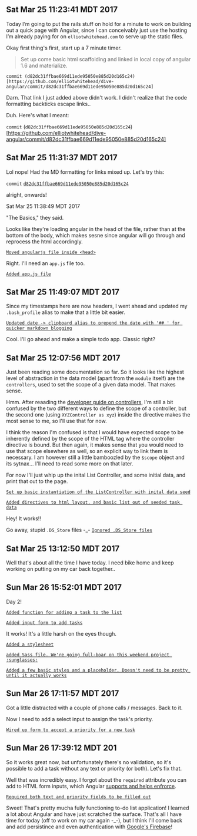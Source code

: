 ## Sat Mar 25 11:23:41 MDT 2017

Today I’m going to put the rails stuff on hold for a minute to work on building out a quick page with Angular, since I can conceivably just use the hosting I’m already paying for on `elliotwhitehead.com` to serve up the static files. 

Okay first thing's first, start up a 7 minute timer.

> Set up come basic html scaffolding and linked in local copy of angular 1.6 and materialize.

`commit (d82dc31ffbae669d11ede95050e885d20d165c24)[https://github.com/elliotwhitehead/dive-angular/commit/d82dc31ffbae669d11ede95050e885d20d165c24]`

Darn. That link I just added above didn't work. I didn't realize that the code formatting backticks escape links..

Duh. Here's what I meant: 

`commit` (`d82dc31ffbae669d11ede95050e885d20d165c24`)[https://github.com/elliotwhitehead/dive-angular/commit/d82dc31ffbae669d11ede95050e885d20d165c24]

## Sat Mar 25 11:31:37 MDT 2017

Lol nope! Had the MD formatting for links mixed up. Let's try this:

`commit` [`d82dc31ffbae669d11ede95050e885d20d165c24`](https://github.com/elliotwhitehead/dive-angular/commit/d82dc31ffbae669d11ede95050e885d20d165c24)

alright, onwards!

Sat Mar 25 11:38:49 MDT 2017

"The Basics," they said.

Looks like they're loading angular in the head of the file, rather than at the bottom of the body, which makes sesne since angular will go through and reprocess the html accordingly. 

[`Moved angularjs file inside <head>`](https://github.com/elliotwhitehead/dive-angular/commit/ab969d3d5085506afdef7392449c284d68a9f341)

Right. I'll need an `app.js` file too.

[`Added app.js file`](https://github.com/elliotwhitehead/dive-angular/commit/db10224da1877408ddccda607a7452967d6129c6)

## Sat Mar 25 11:49:07 MDT 2017

Since my timestamps here are now headers, I went ahead and updated my `.bash_profile` alias to make that a little bit easier.

[`Updated date -> clipboard alias to prepend the date with '## ' for quicker markdown blogging`](https://github.com/elliotwhitehead/dotfiles/commit/aca576d028053910bb43a760fd723af9bdfecadb)

Cool. I'll go ahead and make a simple todo app. Classic right?

## Sat Mar 25 12:07:56 MDT 2017

Just been reading some documentation so far. So it looks like the highest level of abstraction in the data model (apart from the `module` itself) are the `controllers`, used to set the scope of a given data model. That makes sense.

Hmm. After reaading the [developer guide on controllers](https://docs.angularjs.org/guide/controller), I'm still a bit confused by the two different ways to define the scope of a controller, but the second one (using `XYZController as xyz`) inside the directive makes the most sense to me, so I'll use that for now. 

I think the reason I'm confused is that I would have expected scope to be inherently defined by the scope of the HTML tag where the controller directive is bound. But then again, it makes sense that you would need to use that scope elsewhere as well, so an explicit way to link them is necessary. I am however still a little bamboozled by the `$scope` object and its sytnax... I'll need to read some more on that later.

For now I'll just whip up the inital List Controller, and some initial data, and print that out to the page.

[`Set up basic instantiation of the ListController with inital data seed`](https://github.com/elliotwhitehead/dive-angular/commit/77b31582e4fe1a5d9cbd79c61ef60f3e61d06525)

[`Added directives to html layout, and basic list out of seeded task data`](https://github.com/elliotwhitehead/dive-angular/commit/73b75932536cf0e3dd50c6ebb4b07bdf19cd5150)

Hey! It works!!

Go away, stupid `.DS_Store` files -_-
[`Ignored .DS_Store files`](https://github.com/elliotwhitehead/dive-angular/commit/50f77cea7eddbc74ad0dd7364759988354fe248e)

## Sat Mar 25 13:12:50 MDT 2017

Well that's about all the time I have today. I need bike home and keep working on putting on my car back together..

## Sun Mar 26 15:52:01 MDT 2017

Day 2!

[`Added function for adding a task to the list`](https://github.com/elliotwhitehead/dive-angular/commit/c99343880897150d766858413379e5a3d09da7ec)

[`Added input form to add tasks`](https://github.com/elliotwhitehead/dive-angular/commit/ecbb186cb5371338c70931558a21cd7fec2b9eda)

It works! It's a little harsh on the eyes though.

[`Added a stylesheet`](https://github.com/elliotwhitehead/dive-angular/commit/5753407a03ee4556aaf799554bd19d397050e433)

[`added Sass file. We're going full-boar on this weekend project :sunglasses:`](https://github.com/elliotwhitehead/dive-angular/commit/8407ebcfc6d8ca141c2bad2089d7240be3297e98)

[`Added a few basic styles and a placeholder. Doesn't need to be pretty until it actually works`](https://github.com/elliotwhitehead/dive-angular/commit/31e9bfa97040b6d0ec8475975a00a1d96df32201)

## Sun Mar 26 17:11:57 MDT 2017

Got a little distracted with a couple of phone calls / messages. Back to it.

Now I need to add a select input to assign the task's priority.

[`Wired up form to accept a priority for a new task`](https://github.com/elliotwhitehead/dive-angular/commit/6884997bd989f01a604f8141f9422e398f214ea1)

## Sun Mar 26 17:39:12 MDT 201

So it works great now, but unfortunately there's no validation, so it's possible to add a task without any text or priority (or both). Let's fix that.

Well that was incredibly easy. I forgot about the `required` attribute you can add to HTML form inputs, which Angular [supports and helps enfrorce](https://docs.angularjs.org/api/ng/input/input%5Btext%5D).

[`Required both text and priority fields to be filled out`](https://github.com/elliotwhitehead/dive-angular/commit/1836f2c48dfe8c35e9f25cd39dea8bf74816d93f)

Sweet! That's pretty mucha fully functioning to-do list application! I learned a lot about Angular and have just scratched the surface. That's all I have time for today (off to work on my car again -_-), but I think I'll come back and add persistince and even authentication with [Google's Firebase](https://firebase.google.com)! 








